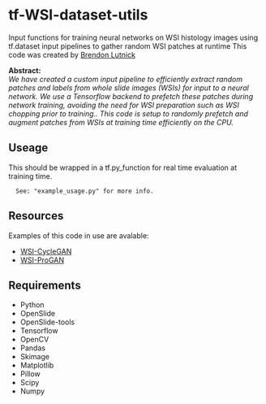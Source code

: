# tf-WSI-dataset-utils
Input functions for training neural networks on WSI histology images using tf.dataset input pipelines to gather random WSI patches at runtime
This code was created by [Brendon Lutnick](https://github.com/brendonlutnick)

**Abstract:**<br>
*We have created a custom input pipeline to efficiently extract random patches and labels from whole slide images (WSIs) for input to a neural network. We use a Tensorflow backend to prefetch these patches during network training, avoiding the need for WSI preparation such as WSI chopping prior to training.. This code is setup to randomly prefetch and augment patches from WSIs at training time efficiently on the CPU.*

## Useage

This should be wrapped in a tf.py_function for real time evaluation at training time.
```
  See: "example_usage.py" for more info.

```

## Resources

Examples of this code in use are avalable:
* [WSI-CycleGAN](https://github.com/SarderLab/WSI-cycleGAN)
* [WSI-ProGAN](https://github.com/SarderLab/WSI-ProGAN)

## Requirements

* Python
* OpenSlide
* OpenSlide-tools
* Tensorflow
* OpenCV
* Pandas
* Skimage
* Matplotlib
* Pillow
* Scipy
* Numpy
